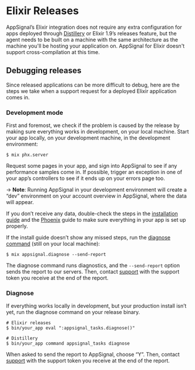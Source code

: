 # Elixir Releases

AppSignal’s Elixir integration does not require any extra configuration for apps deployed through [Distillery](https://github.com/bitwalker/distillery) or Elixir 1.9’s releases feature, but the agent needs to be built on a machine with the same architecture as the machine you'll be hosting your application on. AppSignal for Elixir doesn't support cross-compilation at this time.

## Debugging releases

Since released applications can be more difficult to debug, here are the steps we take when a support request for a deployed Elixir application comes in.

### Development mode

First and foremost, we check if the problem is caused by the release by making sure everything works in development, on your local machine. Start your app locally, on your development machine, in the development environment:

    $ mix phx.server

Request some pages in your app, and sign into AppSignal to see if any performance samples come in. If possible, trigger an exception in one of your app’s controllers to see if it ends up on your errors page too.

-> **Note**: Running AppSignal in your development environment will create a “dev” environment on your account overview in AppSignal, where the data will appear.

If you don’t receive any data, double-check the steps in the [installation guide](https://docs.appsignal.com/elixir/installation.html) and the [Phoenix](https://docs.appsignal.com/elixir/integrations/phoenix.html) guide to make sure everything in your app is set up properly.

If the install guide doesn’t show any missed steps, run the [diagnose command](https://docs.appsignal.com/elixir/command-line/diagnose.html#usage) (still on your local machine):

    $ mix appsignal.diagnose --send-report

The diagnose command runs diagnostics, and the `--send-report` option sends the report to our servers. Then, contact [support](mailto:support@appsignal.com) with the support token you receive at the end of the report.

### Diagnose

If everything works locally in development, but your production install isn’t yet, run the diagnose command on your release binary.

    # Elixir releases
    $ bin/your_app eval ":appsignal_tasks.diagnose()"

    # Distillery
    $ bin/your_app command appsignal_tasks diagnose

When asked to send the report to AppSignal, choose “Y”. Then, contact [support](mailto:support@appsignal.com) with the support token you receive at the end of the report.

